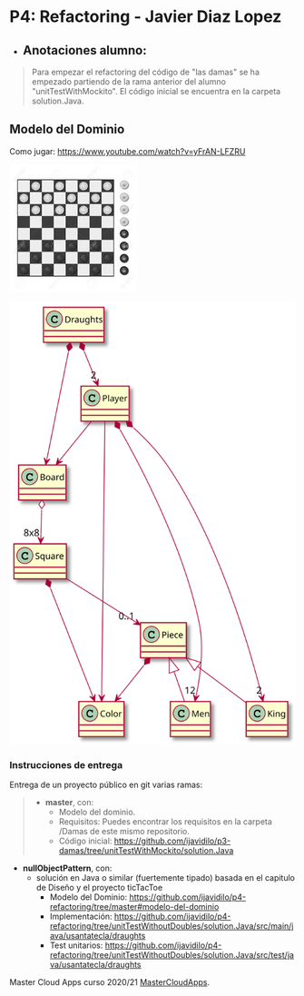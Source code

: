 # P4: Refactoring - Javier Diaz Lopez
  * ## Anotaciones alumno: 
  > Para empezar el refactoring del código de "las damas" se ha empezado partiendo de la rama anterior del alumno "unitTestWithMockito". El código inicial se encuentra en la carpeta solution.Java.

## Modelo del Dominio
Como jugar: https://www.youtube.com/watch?v=yFrAN-LFZRU

![This is a alt text.](./Damas/images/draughts.jpg "Damas.")

![This is a alt text.](./Damas/images/draughtsModeloDominio.svg "Damas.")

### Instrucciones de entrega

Entrega de un proyecto público en git varias ramas:

>* **master**, con:
>    * Modelo del dominio.
>    * Requisitos: Puedes encontrar los requisitos en la carpeta /Damas de este mismo repositorio.
>    * Código inicial: https://github.com/ijavidilo/p3-damas/tree/unitTestWithMockito/solution.Java
* **nullObjectPattern**, con:
    * solución en Java o similar (fuertemente tipado) basada en el capitulo de Diseño y el proyecto ticTacToe
        * Modelo del Dominio: https://github.com/ijavidilo/p4-refactoring/tree/master#modelo-del-dominio
        * Implementación: https://github.com/ijavidilo/p4-refactoring/tree/unitTestWithoutDoubles/solution.Java/src/main/java/usantatecla/draughts
        * Test unitarios: https://github.com/ijavidilo/p4-refactoring/tree/unitTestWithoutDoubles/solution.Java/src/test/java/usantatecla/draughts  

Master Cloud Apps curso 2020/21 [MasterCloudApps](https://www.codeurjc.es/mastercloudapps/).